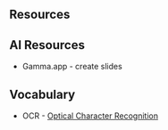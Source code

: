 ## Resources 

## AI Resources 

* Gamma.app - create slides 

## Vocabulary

* OCR - [Optical Character Recognition](https://en.wikipedia.org/wiki/Optical_character_recognition) 
